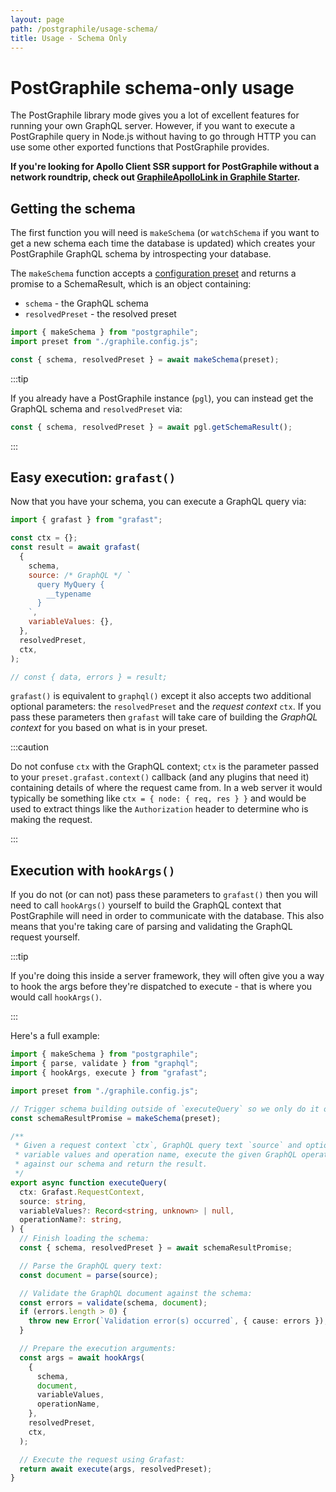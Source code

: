 ```yaml
---
layout: page
path: /postgraphile/usage-schema/
title: Usage - Schema Only
---
```


# PostGraphile schema-only usage

The PostGraphile library mode gives you a lot of excellent features for running
your own GraphQL server. However, if you want to execute a PostGraphile query in
Node.js without having to go through HTTP you can use some other exported
functions that PostGraphile provides.

**If you're looking for Apollo Client SSR support for PostGraphile without a
network roundtrip, check out
[GraphileApolloLink in Graphile Starter](https://github.com/graphile/starter/blob/516cf0cf35f1d9e0904f74e68d3a2dc51a59225d/%40app/lib/src/GraphileApolloLink.ts).**

## Getting the schema

The first function you will need is `makeSchema` (or `watchSchema` if you want
to get a new schema each time the database is updated) which creates your
PostGraphile GraphQL schema by introspecting your database.

The `makeSchema` function accepts a [configuration preset](./config.md) and
returns a promise to a SchemaResult, which is an object containing:

- `schema` - the GraphQL schema
- `resolvedPreset` - the resolved preset

```js
import { makeSchema } from "postgraphile";
import preset from "./graphile.config.js";

const { schema, resolvedPreset } = await makeSchema(preset);
```

:::tip

If you already have a PostGraphile instance (`pgl`), you can instead get the
GraphQL schema and `resolvedPreset` via:

```js
const { schema, resolvedPreset } = await pgl.getSchemaResult();
```

:::

## Easy execution: `grafast()`

Now that you have your schema, you can execute a GraphQL query via:

```js
import { grafast } from "grafast";

const ctx = {};
const result = await grafast(
  {
    schema,
    source: /* GraphQL */ `
      query MyQuery {
        __typename
      }
    `,
    variableValues: {},
  },
  resolvedPreset,
  ctx,
);

// const { data, errors } = result;
```

`grafast()` is equivalent to `graphql()` except it also accepts two additional
optional parameters: the `resolvedPreset` and the _request context_ `ctx`. If you
pass these parameters then `grafast` will take care of building the _GraphQL
context_ for you based on what is in your preset.

:::caution

Do not confuse `ctx` with the GraphQL context; `ctx` is the parameter passed to
your `preset.grafast.context()` callback (and any plugins that need it)
containing details of where the request came from. In a web server it would
typically be something like `ctx = { node: { req, res } }` and would be
used to extract things like the `Authorization` header to determine who is
making the request.

:::

## Execution with `hookArgs()`

If you do not (or can not) pass these parameters to `grafast()` then you will
need to call `hookArgs()` yourself to build the GraphQL context that PostGraphile
will need in order to communicate with the database. This also means that
you're taking care of parsing and validating the GraphQL request yourself.

:::tip

If you're doing this inside a server framework, they will often give you a way
to hook the args before they're dispatched to execute - that is where you would
call `hookArgs()`.

:::

Here's a full example:

```ts
import { makeSchema } from "postgraphile";
import { parse, validate } from "graphql";
import { hookArgs, execute } from "grafast";

import preset from "./graphile.config.js";

// Trigger schema building outside of `executeQuery` so we only do it once:
const schemaResultPromise = makeSchema(preset);

/**
 * Given a request context `ctx`, GraphQL query text `source` and optionally
 * variable values and operation name, execute the given GraphQL operation
 * against our schema and return the result.
 */
export async function executeQuery(
  ctx: Grafast.RequestContext,
  source: string,
  variableValues?: Record<string, unknown> | null,
  operationName?: string,
) {
  // Finish loading the schema:
  const { schema, resolvedPreset } = await schemaResultPromise;

  // Parse the GraphQL query text:
  const document = parse(source);

  // Validate the GraphQL document against the schema:
  const errors = validate(schema, document);
  if (errors.length > 0) {
    throw new Error(`Validation error(s) occurred`, { cause: errors });
  }

  // Prepare the execution arguments:
  const args = await hookArgs(
    {
      schema,
      document,
      variableValues,
      operationName,
    },
    resolvedPreset,
    ctx,
  );

  // Execute the request using Grafast:
  return await execute(args, resolvedPreset);
}
```
